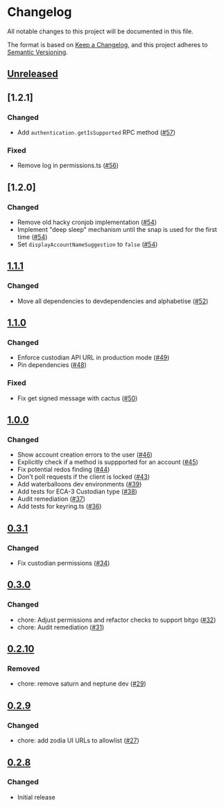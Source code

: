 # Changelog
All notable changes to this project will be documented in this file.

The format is based on [Keep a Changelog](https://keepachangelog.com/en/1.0.0/),
and this project adheres to [Semantic Versioning](https://semver.org/spec/v2.0.0.html).

## [Unreleased]

## [1.2.1]

### Changed
- Add `authentication.getIsSupported` RPC method ([#57](https://github.com/MetaMask/snap-institutional-wallet/pull/57))

### Fixed
- Remove log in permissions.ts ([#56](https://github.com/MetaMask/snap-institutional-wallet/pull/56))

## [1.2.0]
### Changed
- Remove old hacky cronjob implementation ([#54](https://github.com/MetaMask/snap-institutional-wallet/pull/54))
- Implement "deep sleep" mechanism until the snap is used for the first time ([#54](https://github.com/MetaMask/snap-institutional-wallet/pull/54))
- Set `displayAccountNameSuggestion` to `false` ([#54](https://github.com/MetaMask/snap-institutional-wallet/pull/54))

## [1.1.1]
### Changed
- Move all dependencies to devdependencies and alphabetise ([#52](https://github.com/MetaMask/snap-institutional-wallet/pull/52))

## [1.1.0]
### Changed
- Enforce custodian API URL in production mode ([#49](https://github.com/MetaMask/snap-institutional-wallet/pull/49))
- Pin dependencies ([#48](https://github.com/MetaMask/snap-institutional-wallet/pull/48))

### Fixed
- Fix get signed message with cactus ([#50](https://github.com/MetaMask/snap-institutional-wallet/pull/50))

## [1.0.0]
### Changed
- Show account creation errors to the user ([#46](https://github.com/MetaMask/snap-institutional-wallet/pull/46))
- Explicitly check if a method is suppported for an account ([#45](https://github.com/MetaMask/snap-institutional-wallet/pull/45))
- Fix potential redos finding ([#44](https://github.com/MetaMask/snap-institutional-wallet/pull/44))
- Don't poll requests if the client is locked ([#43](https://github.com/MetaMask/snap-institutional-wallet/pull/43))
- Add waterballoons dev environments ([#39](https://github.com/MetaMask/snap-institutional-wallet/pull/39))
- Add tests for ECA-3 Custodian type ([#38](https://github.com/MetaMask/snap-institutional-wallet/pull/38))
- Audit remediation ([#37](https://github.com/MetaMask/snap-institutional-wallet/pull/37))
- Add tests for keyring.ts ([#36](https://github.com/MetaMask/snap-institutional-wallet/pull/36))

## [0.3.1]
### Changed
- Fix custodian permissions ([#34](https://github.com/MetaMask/snap-institutional-wallet/pull/34))

## [0.3.0]
### Changed
- chore: Adjust permissions and refactor checks to support bitgo ([#32](https://github.com/MetaMask/snap-institutional-wallet/pull/32))
- chore: Audit remediation ([#31](https://github.com/MetaMask/snap-institutional-wallet/pull/31))

## [0.2.10]
### Removed
- chore: remove saturn and neptune dev ([#29](https://github.com/MetaMask/snap-institutional-wallet/pull/29))

## [0.2.9]
### Changed
- chore: add zodia UI URLs to allowlist ([#27](https://github.com/MetaMask/snap-institutional-wallet/pull/27))

## [0.2.8]
### Changed
- Initial release

[Unreleased]: https://github.com/MetaMask/snap-institutional-wallet/compare/v1.1.1...HEAD
[1.1.1]: https://github.com/MetaMask/snap-institutional-wallet/compare/v1.1.0...v1.1.1
[1.1.0]: https://github.com/MetaMask/snap-institutional-wallet/compare/v1.0.0...v1.1.0
[1.0.0]: https://github.com/MetaMask/snap-institutional-wallet/compare/v0.3.1...v1.0.0
[0.3.1]: https://github.com/MetaMask/snap-institutional-wallet/compare/v0.3.0...v0.3.1
[0.3.0]: https://github.com/MetaMask/snap-institutional-wallet/compare/v0.2.10...v0.3.0
[0.2.10]: https://github.com/MetaMask/snap-institutional-wallet/compare/v0.2.9...v0.2.10
[0.2.9]: https://github.com/MetaMask/snap-institutional-wallet/compare/v0.2.8...v0.2.9
[0.2.8]: https://github.com/MetaMask/snap-institutional-wallet/releases/tag/v0.2.8
